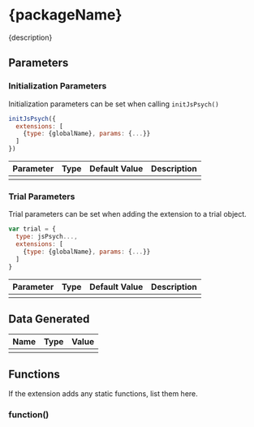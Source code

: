 # {packageName}

{description}

## Parameters

### Initialization Parameters

Initialization parameters can be set when calling `initJsPsych()`

```js
initJsPsych({
  extensions: [
    {type: {globalName}, params: {...}}
  ]
})
```

Parameter | Type | Default Value | Description
----------|------|---------------|------------
          |      |               |

### Trial Parameters

Trial parameters can be set when adding the extension to a trial object.

```js
var trial = {
  type: jsPsych...,
  extensions: [
    {type: {globalName}, params: {...}}
  ]
}
```

Parameter | Type | Default Value | Description
----------|------|---------------|------------
          |      |               |

## Data Generated

Name | Type | Value
-----|------|------
     |      |

## Functions

If the extension adds any static functions, list them here.

### function()

